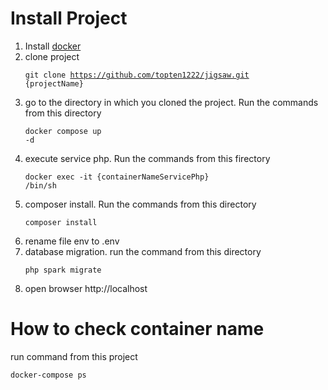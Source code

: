 # Install Project
1. Install <a href="https://www.docker.com/">docker</a>
2. clone project<pre><code>git clone https://github.com/topten1222/jigsaw.git {projectName}</code></pre>
3. go to the directory in which you cloned the project. Run the commands from this directory <pre><code>docker compose up -d</code></pre>
4. execute service php. Run the commands from this firectory <pre><code>docker exec -it {containerNameServicePhp} /bin/sh</code></pre>
5. composer install. Run the commands from this directory <pre><code>composer install</code></pre>
6. rename file env to .env
7. database migration. run the command from this directory <pre><code>php spark migrate</code></pre>
8. open browser http://localhost
# How to check container name
run command from this project
<pre><code>docker-compose ps</code></pre>
